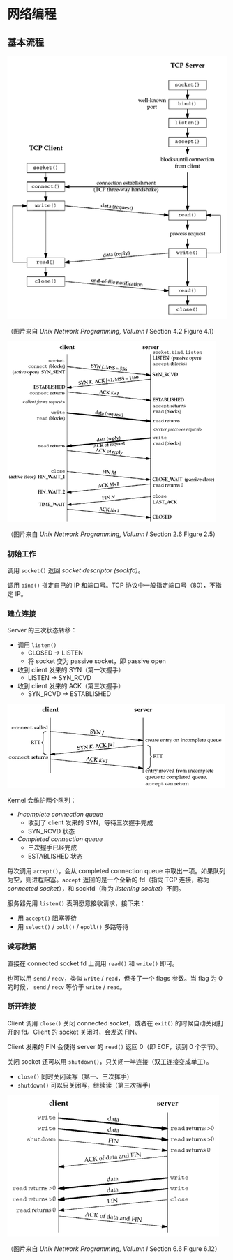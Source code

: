 # 网络编程

## 基本流程

![Socket functions](img/socket-functions.png)

（图片来自 _Unix Network Programming, Volumn I_ Section 4.2 Figure 4.1）

![TCP packets](img/tcp-packets.gif)

（图片来自 _Unix Network Programming, Volumn I_ Section 2.6 Figure 2.5）

### 初始工作

调用 `socket()` 返回 _socket descriptor (sockfd)_。

调用 `bind()` 指定自己的 IP 和端口号。TCP 协议中一般指定端口号（80），不指定 IP。

### 建立连接

Server 的三次状态转移：

+ 调用 `listen()`
  + CLOSED -> LISTEN
  + 将 socket 变为 passive socket，即 passive open
+ 收到 client 发来的 SYN（第一次握手）
  + LISTEN -> SYN_RCVD
+ 收到 client 发来的 ACK（第三次握手）
  + SYN_RCVD -> ESTABLISHED

![TCP handshake and two queues](img/tcp-two-queues.gif)

Kernel 会维护两个队列：

+ _Incomplete connection queue_
  + 收到了 client 发来的 SYN，等待三次握手完成
  + SYN_RCVD 状态
+ _Completed connection queue_
  + 三次握手已经完成
  + ESTABLISHED 状态

每次调用 `accept()`，会从 completed connection queue 中取出一项。如果队列为空，则进程阻塞。`accept` 返回的是一个全新的 fd（指向 TCP 连接，称为 _connected socket_），和 sockfd（称为 _listening socket_）不同。

服务器先用 `listen()` 表明愿意接收请求，接下来：

+ 用 `accept()` 阻塞等待
+ 用 `select()` / `poll()` / `epoll()` 多路等待

### 读写数据

直接在 connected socket fd 上调用 `read()` 和 `write()` 即可。

也可以用 `send` / `recv`，类似 `write` / `read`，但多了一个 flags 参数。当 flag 为 0 的时候， `send` / `recv` 等价于 `write` / `read`。

### 断开连接

Client 调用 `close()` 关闭 connected socket，或者在 `exit()` 的时候自动关闭打开的 fd。Client 的 socket 关闭时，会发送 FIN。

Client 发来的 FIN 会使得 server 的 `read()` 返回 0（即 EOF，读到 0 个字节）。

关闭 socket 还可以用 `shutdown()`，只关闭一半连接（双工连接变成单工）。

+ `close()` 同时关闭读写（第一、三次挥手）
+ `shutdown()` 可以只关闭写，继续读（第三次挥手)

![Shutdown](img/shutdown.png)

（图片来自 _Unix Network Programming, Volumn I_ Section 6.6 Figure 6.12）